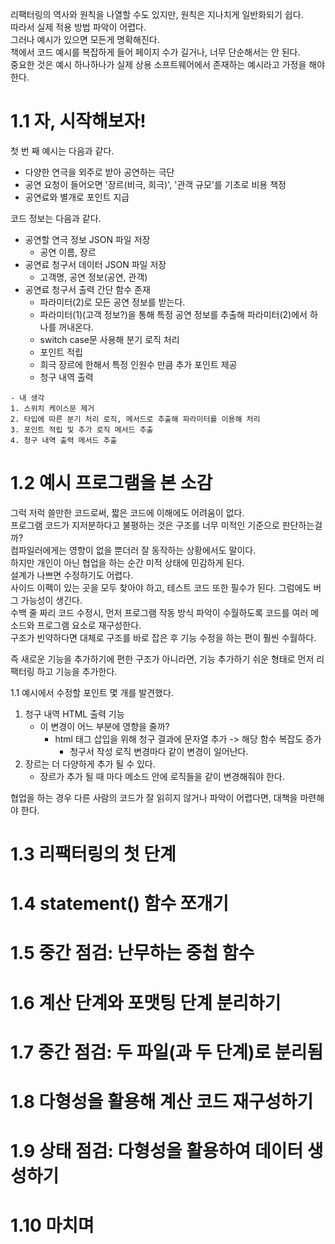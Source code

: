 리팩터링의 역사와 원칙을 나열할 수도 있지만, 원칙은 지나치게 일반화되기 쉽다.  
따라서 실제 적용 방법 파악이 어렵다.  
그러나 예시가 있으면 모든게 명확해진다.  
책에서 코드 예시를 복잡하게 들어 페이지 수가 길거나, 너무 단순해서는 안 된다.  
중요한 것은 예시 하나하나가 실제 상용 소프트웨어에서 존재하는 예시라고 가정을 해야한다.  

# 1.1 자, 시작해보자!
첫 번 째 예시는 다음과 같다.  
- 다양한 연극을 외주로 받아 공연하는 극단
- 공연 요청이 들어오면 '장르(비극, 희극)', '관객 규모'를 기초로 비용 책정
- 공연료와 별개로 포인트 지급

코드 정보는 다음과 같다.
- 공연할 연극 정보 JSON 파일 저장
  - 공연 이름, 장르
- 공연료 청구서 데이터 JSON 파일 저장
  - 고객명, 공연 정보(공연, 관객)
- 공연료 청구서 출력 간단 함수 존재
  - 파라미터(2)로 모든 공연 정보를 받는다.
  - 파라미터(1)(고객 정보?)을 통해 특정 공연 정보를 추출해 파라미터(2)에서 하나를 꺼내온다.
  - switch case문 사용해 분기 로직 처리
  - 포인트 적립
  - 희극 장르에 한해서 특정 인원수 만큼 추가 포인트 제공
  - 청구 내역 출력

```text 
- 내 생각
1. 스위치 케이스문 제거
2. 타입에 따른 분기 처리 로직, 메서드로 추출해 파라미터를 이용해 처리
3. 포인트 적립 및 추가 로직 메서드 추출
4. 청구 내역 출력 메서드 추출
```

# 1.2 예시 프로그램을 본 소감
그럭 저럭 쓸만한 코드로써, 짧은 코드에 이해에도 어려움이 없다.  
프로그램 코드가 지저분하다고 불평하는 것은 구조를 너무 미적인 기준으로 판단하는걸까?  
컴파일러에게는 영향이 없을 뿐더러 잘 동작하는 상황에서도 말이다.  
하지만 개인이 아닌 협업을 하는 순간 미적 상태에 민감하게 된다.  
설계가 나쁘면 수정하기도 어렵다.  
사이드 이펙이 있는 곳을 모두 찾아야 하고, 테스트 코드 또한 필수가 된다. 그럼에도 버그 가능성이 생긴다.  
수백 줄 짜리 코드 수정시, 먼저 프로그램 작동 방식 파악이 수월하도록 코드를 여러 메소드와 프로그램 요소로 재구성한다.  
구조가 빈약하다면 대체로 구조를 바로 잡은 후 기능 수정을 하는 편이 훨씬 수월하다.  
  
즉 새로운 기능을 추가하기에 편한 구조가 아니라면, 기능 추가하기 쉬운 형태로 먼저 리팩터링 하고 기능을 추가한다.  
  
1.1 예시에서 수정할 포인트 몇 개를 발견했다.  
1. 청구 내역 HTML 출력 기능
   - 이 변경이 어느 부분에 영향을 줄까?
     - html 태그 삽입을 위해 청구 결과에 문자열 추가 -> 해당 함수 복잡도 증가
       - 청구서 작성 로직 변경마다 같이 변경이 일어난다.
2. 장르는 더 다양하게 추가 될 수 있다. 
   - 장르가 추가 될 때 마다 메소드 안에 로직들을 같이 변경해줘야 한다.
  
협업을 하는 경우 다른 사람의 코드가 잘 읽히지 않거나 파악이 어렵다면, 대책을 마련해야 한다.

# 1.3 리팩터링의 첫 단계

# 1.4 statement() 함수 쪼개기

# 1.5 중간 점검: 난무하는 중첩 함수

# 1.6 계산 단계와 포맷팅 단계 분리하기

# 1.7 중간 점검: 두 파일(과 두 단계)로 분리됨

# 1.8 다형성을 활용해 계산 코드 재구성하기

# 1.9 상태 점검: 다형성을 활용하여 데이터 생성하기

# 1.10 마치며